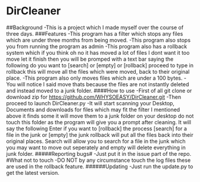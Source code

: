 # DirCleaner
##Background
-This is a project which I made myself over the course of three days.
###Features
-This program has a filter which stops any files which are under three months from being moved.
-This program also stops you from running the program as admin
-This program also has a rollback system which if you think oh no it has moved a lot of files I dont want it too move let it finish then you will be promped with a text bar saying the following do you want to [search] or [empty] or [rollback] proceed to type in rollback this will move all the files which were moved, back to their original place.
-This program also only moves files which are under a 100 bytes.
-You will notice I said move thats because the files are not instantly deleted and instead moved to a junk folder.
####How to use
-First of all git clone or download zip for https://github.com/WHYSOEASY/DirCleaner.git
-Then proceed to launch DirCleaner.py
-It will start scanning your Desktop, Documents and downloads for files which may fit the filter I mentioned above it finds some it will move them to a junk folder on your desktop do not touch this folder as the program will give you a prompt after cleaning. It will say the following Enter if you want to [rollback] the process [search] for a file in the junk or [empty] the junk rollback will put all the files back into their original places. Search will allow you to search for a file in the junk which you may want to move out seperately and empty will delete everything in junk folder.
#####Reporting bugs#
-Just put it in the issue part of the repo.
#What not to touch
-DO NOT by any circumstance touch the log files these are used in the rollback feature.
######Updating
-Just run the update.py to get the latest version.
